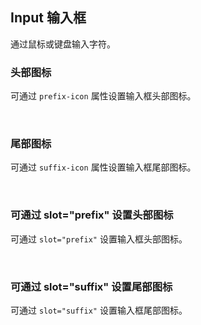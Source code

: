<div class="demo-header">
<p class="overviewicon">
  <span class="wapi-form-span"/>
</p>

## Input 输入框

<nova-uxlink widget-name="Input"></nova-uxlink>

通过鼠标或键盘输入字符。
</div>

### 头部图标

可通过 `prefix-icon` 属性设置输入框头部图标。

<nova-demo-view link="input/prefix-icon.vue"></nova-demo-view>

<br />

### 尾部图标

可通过 `suffix-icon` 属性设置输入框尾部图标。

<nova-demo-view link="input/suffix-icon.vue"></nova-demo-view>

<br />

### 可通过 slot="prefix" 设置头部图标

可通过 `slot="prefix"` 设置输入框头部图标。

<nova-demo-view link="input/slot-prefix.vue"></nova-demo-view>

<br />

### 可通过 slot="suffix" 设置尾部图标

可通过 `slot="suffix"` 设置输入框尾部图标。

<nova-demo-view link="input/slot-suffix.vue"></nova-demo-view>

<br />

